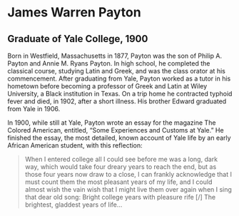 # James Warren Payton
## Graduate of Yale College, 1900
Born in Westfield, Massachusetts in 1877, Payton was the son of Philip A. Payton and Annie M. Ryans Payton. In high school, he completed the classical course, studying Latin and Greek, and was the class orator at his commencement. After graduating from Yale, Payton worked as a tutor in his hometown before becoming a professor of Greek and Latin at Wiley University, a Black institution in Texas. On a trip home he contracted typhoid fever and died, in 1902, after a short illness. His brother Edward graduated from Yale in 1906. 

In 1900, while still at Yale, Payton wrote an essay for the magazine The Colored American, entitled, “Some Experiences and Customs at Yale.” He finished the essay, the most detailed, known account of Yale life by an early African American student, with this reflection: 
>When I entered college all I could see before me was a long, dark way, which would take four dreary years to reach the end, but as those four years now draw to a close, I can frankly acknowledge that I must count them the most pleasant years of my life, and I could almost wish the vain wish that I might live them over again when I sing that dear old song: Bright college years with pleasure rife [/] The brightest, gladdest years of life…
